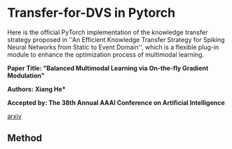# Transfer-for-DVS in Pytorch
Here is the official PyTorch implementation of the knowledge transfer strategy proposed in ''An Efficient Knowledge Transfer Strategy for Spiking Neural Networks from Static to Event Domain'',
which is a flexible plug-in module to enhance the optimization process of multimodal learning. 

**Paper Title: "Balanced Multimodal Learning via On-the-fly Gradient Modulation"**

**Authors: Xiang He\***

**Accepted by: The 38th Annual AAAI Conference on Artificial Intelligence**

[arxiv]()


## Method
